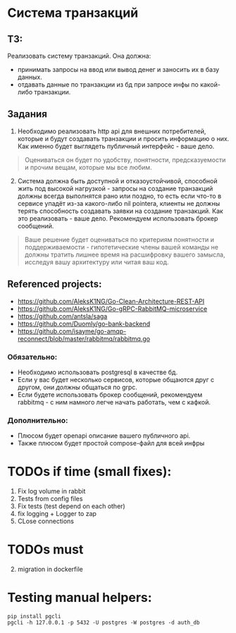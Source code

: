 # Система транзакций

## ТЗ:

Реализовать систему транзакций. Она должна:
* принимать запросы на ввод или вывод денег и заносить их в базу данных. 
* отдавать данные по транзакции из бд при запросе инфы по какой-либо транзакции.

## Задания

1. Необходимо реализовать http api для внешних потребителей, которые и будут создавать транзакции и просить информацию о них. Как именно будет выглядеть публичный интерфейс - ваше дело. 

> Оцениваться он будет по удобству, понятности, предсказуемости и прочим вещам, которые мы все любим.

2. Система должна быть доступной и отказоустойчивой, способной жить под высокой нагрузкой - запросы на создание транзакций должны всегда выполнятся рано или поздно, то есть если что-то в сервисе упадёт из-за какого-либо nil pointerа, клиенты не должны терять способность создавать заявки на создание транзакций. Как это реализовать - ваше дело. Рекомендуем использовать брокер сообщений. 

> Ваше решение будет оцениваться по критериям понятности и поддерживаемости - гипотетические члены вашей команды не должны тратить лишнее время на расшифровку вашего замысла, исследуя вашу архитектуру или читая ваш код.

## Referenced projects:

* https://github.com/AleksK1NG/Go-Clean-Architecture-REST-API
* https://github.com/AleksK1NG/Go-gRPC-RabbitMQ-microservice
* https://github.com/antsla/saga
* https://github.com/Duomly/go-bank-backend
* https://github.com/isayme/go-amqp-reconnect/blob/master/rabbitmq/rabbitmq.go

### Обязательно:
* Необходимо использовать postgresql в качестве бд.
* Если у вас будет несколько сервисов, которые общаются друг с другом, они _должны_ общаться по grpc.
* Если будете использовать брокер сообщений, рекомендуем rabbitmq - с ним намного легче начать работать, чем с кафкой.

### Дополнительно: 
* Плюсом будет openapi описание вашего публичного api.
* Также плюсом будет простой compose-файл для всей инфры

# TODOs if time (small fixes):

1. Fix log volume in rabbit
2. Tests from config files
4. Fix tests (test depend on each other)
5. fix logging + Logger to zap
6. CLose connections

# TODOs must

2. migration in dockerfile

# Testing manual helpers:

```
pip install pgcli
pgcli -h 127.0.0.1 -p 5432 -U postgres -W postgres -d auth_db
```